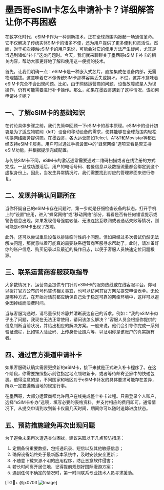# 墨西哥eSIM卡怎么申请补卡？详细解答让你不再困惑

在数字化时代，eSIM卡作为一种创新技术，正在全球范围内掀起一场通信革命。它不仅解决了传统实体SIM卡的诸多不便，还为用户提供了更多便利和灵活性。然而，对于初次接触eSIM卡的用户来说，可能会对它的使用方法产生疑问，尤其是当遇到诸如“补卡”这类问题时。今天，我们就来聊聊关于墨西哥eSIM卡补卡的相关内容，帮助大家更好地了解和使用这一便捷的技术。

首先，让我们明确一点：eSIM卡是一种嵌入式芯片，直接集成在设备内部，无需物理插拔。这意味着它不像传统SIM卡那样容易丢失或损坏。不过，这并不意味着eSIM卡完全不会出现问题。比如，由于网络运营商的问题、设备故障或是人为误操作，仍有可能需要进行补卡操作。那么，如果在墨西哥遇到了这种情况，该如何申请补卡呢？

## 一、了解eSIM卡的基础知识

在讨论具体步骤之前，我们先简单回顾一下eSIM卡的基本原理。eSIM卡的设计初衷是为了适应物联网（IoT）设备和移动设备的需求，使其能够在全球范围内轻松切换网络服务提供商。在墨西哥，各大运营商如Telcel、AT&T和Movistar等都已经支持eSIM卡服务。用户可以通过手机设置中的“蜂窝网络”选项查看是否支持eSIM功能，并根据提示完成配置。

与传统SIM卡不同，eSIM卡的激活通常需要通过二维码扫描或者在线注册的方式完成。一旦成功激活后，用户的电话号码、套餐信息以及数据流量都会绑定到这个虚拟身份上。因此，当发生异常情况时，我们需要找到对应的管理界面来进行修复。

## 二、发现并确认问题所在

当你怀疑自己的eSIM卡存在问题时，第一步就是仔细检查设备的状态。打开手机上的“设置”应用，进入“蜂窝网络”或“移动网络”部分，看看是否有任何错误提示或警告信息出现。如果发现信号强度较低、无法连接互联网或者通话失败等情况，则可能是eSIM卡出现了故障。

此外，还可以尝试重启设备以排除临时性的小问题。但如果经过多次尝试仍然无法解决问题，那就意味着可能真的需要联系运营商客服寻求帮助了。此时，请准备好你的账户信息、购买记录以及最近的操作日志，以便于客服人员快速定位问题根源。

## 三、联系运营商客服获取指导

大多数情况下，运营商会提供专门针对eSIM卡的服务热线或在线客服平台。你可以拨打官方公布的号码咨询相关事宜，也可以访问其官方网站提交申请表单。无论是哪种方式，在开始对话前都应确保自己处于稳定可靠的网络环境中，这样可以避免因掉线而浪费时间。

当与客服沟通时，请尽量保持冷静并清晰表达自己的诉求。例如：“我的eSIM卡似乎出了问题，我现在无法正常使用，请问该怎么解决？”客服人员会根据你提供的信息判断当前状况，并给出相应的解决方案。一般来说，他们会引导你完成一系列验证流程，比如输入验证码、上传身份证照片等，以证明你是该账户的真实拥有者。

## 四、通过官方渠道申请补卡

如果客服确认确实需要更换新的eSIM卡，接下来就是正式进入补卡程序了。在这个阶段，你需要按照指示前往指定地点领取新卡，或者等待邮寄至家中的快递包裹。值得注意的是，不同国家和地区对于eSIM卡补发的具体要求可能存在差异，所以一定要遵循当地的规定行事。

在墨西哥，大部分运营商都允许用户在线完成整个补卡过程。只需登录个人账户，选择“eSIM卡补办”选项，填写必要的表格资料，并支付相应的费用即可。通常情况下，从提交申请到收到新卡仅需几天时间，期间你可以随时追踪进度状态。

## 五、预防措施避免再次出现问题

为了避免未来再次遭遇类似困扰，建议采取以下几点预防措施：

1. 定期备份重要数据，包括通讯录、短信以及其他敏感信息；
2. 确保设备始终处于最新版本系统中，及时安装安全更新；
3. 不随意下载来源不明的应用程序，防止恶意软件侵害；
4. 若长时间离开居住地，记得提前规划好国际漫游方案；
5. 遇到任何不确定的情况时，第一时间联系专业技术人员寻求援助。

[TG💪+ @jx0703 ![Image](https://github.com/user-attachments/assets/dbca1d08-cadb-493c-b0ec-ad6f7a83f270)]